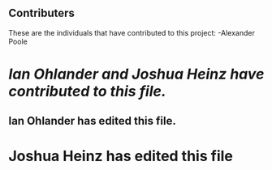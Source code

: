 ## Contributers

These are the individuals that have contributed to this project: -Alexander Poole

*Ian Ohlander and Joshua Heinz have contributed to this file.*
=======

## Ian Ohlander has edited this file.

# Joshua Heinz has edited this file
